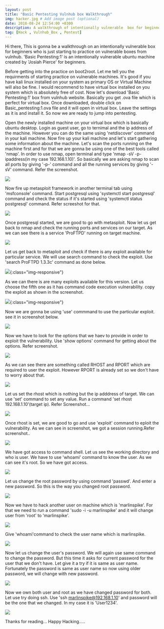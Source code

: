 ```yaml
---
layout: post
title: "Basic Pentesting Vulnhub box Walkthrough"
img: hacker.jpg # Add image post (optional)
date: 2018-08-24 12:54:00 +0300
description: A walkthrough of intentionally vulnerable  box for beginners. # Add post description (optional)
tag: [Hack , Vulnhub_Box , Pentest]
---
```

Hi there, This is gonna be a walkthrough on an intentionally vulnerable box for beginners who is just starting to practice on vulnerable boxes from vulnhub. 'Basic Pentesting:1' is an intentionally vulnerable ubuntu machine created by 'Josiah Pierce' for beginners. 

Before getting into the practice on boot2root. Let me tell you the requirments of starting practice on vulnerable machines. It's good if you have kali linux installed on your system as primary OS or Virtual Machine will also be fine. I would recommend to have virtual box installed on you system which is absolutely free of cost. Now let's download 'Basic Pentesting:1' box from vulnhub website. Basically you get .ova file which is perfect for virtual box. Once downloaded, double click on Basic_pentesting:1.ova file and it will open in virtual box. Leave the settings as it is and install it. So now we are ready to jump into pentesting.

Open the newly installed machine on your virtual box which is basically ubuntu desktop. Login  as guest user, go to ternimal and the ip address of the machine. However you can do the same using 'netdiscover' command in your kali machine. Now fire up your kali machine and let's start gathering some information about the machine. Let's scan the ports running on the machine first and for that we are gonna be using one of the best tools called 'nmap'. In order to use nmap, open terminal and type 'nmap -sV -p- ipaddress(in my case 192.168.1.10)'. So basically we are asking nmap to scan all ports by giving '-p-' command and all the running services by giving '-sV' command. Refer the screenshot.

![](/assets/img/vulnhub_box/Basic_Pentesting-1/1.png)

Now fire up metasploit framework in another terminal tab using 'msfconsole' command. Start postgresql using 'systemctl start postgresql' command and check the status if it's started using 'systemctl status postgresql' command. Refer screeshot for that.

![](/assets/img/vulnhub_box/Basic_Pentesting-1/2.png)

Once postgresql started, we are good to go with metasploit. Now let us get back to nmap and check the running ports and services on our target. As we can see there is a service 'ProFTPD' running on target machine. 

![](/assets/img/vulnhub_box/Basic_Pentesting-1/3.png)

Let us get back to metaploit and check if there is any exploit available for particular service. We will use search command to check the exploit. Use 'search ProFTPD 1.3.3c' command as done below.

![](/assets/img/vulnhub_box/Basic_Pentesting-1/4.png){:class="img-responsive"}

As we can there is are many exploits available for this version. Let us choose the fifth one as it has command code execution vulnerability. copy the exploit as shown in the screenshot.

![](/assets/img/vulnhub_box/Basic_Pentesting-1/5.png){:class="img-responsive"}

Now we are gonna be using 'use' commmand to use the particular exploit. see it in screenshot below.

![](/assets/img/vulnhub_box/Basic_Pentesting-1/6.png)

Now we have to look for the options that we haev to provide in order to exploit the vulnerability. Use 'show options' command for getting about the options. Refer screenshot.

![](/assets/img/vulnhub_box/Basic_Pentesting-1/7.png)

As we can see there are something called RHOST and RPORT which are required to user the exploit. However RPORT is already set so we don't have to worry about that. 

![](/assets/img/vulnhub_box/Basic_Pentesting-1/8.png)


Let us set the rhost which is nothing but the ip adddress of target. We can use 'set' command to set any value. Run a command 'set rhost 192.168.1.10'(target ip). Refer Screenshot...

![](/assets/img/vulnhub_box/Basic_Pentesting-1/9.png)

Once rhost is set, we are good to go and use 'exploit' command to eploit the vulnerability. As we can see in screenshot, we got a session running.Refer screenshot..

![](/assets/img/vulnhub_box/Basic_Pentesting-1/10.png)

We have got access to command shell. Let us see the working directory and who is user. We have to use 'whoami' command to know the user. As we can see it's root. So we have got access.

![](/assets/img/vulnhub_box/Basic_Pentesting-1/12.png)

Let us change the root password by using command 'passwd'. And enter a new password. So this is the way you changed root password.

![](/assets/img/vulnhub_box/Basic_Pentesting-1/14.png) 
 
 Now we have to hack another user on machine which is 'marlinspike'. For that we need to run a command 'sudo -i -u marlinspike' and it will change user from 'root' to 'marlinspike'.
 
 ![](/assets/img/vulnhub_box/Basic_Pentesting-1/15.png)
 
 Give 'whoami'command to check the user name which is marlinspike.
 
 ![](/assets/img/vulnhub_box/Basic_Pentesting-1/16.png)
 
 Now let us change the user's password. We will again use same command to change the password. But this time it asks for current password for the user that we don't have. Let give it a try if it is same as user name. Fortunately the password is same as user name so now using older password, we will change with new password. 
 
 ![](/assets/img/vulnhub_box/Basic_Pentesting-1/17.png)
 
 Now we own both user and root as we have changed password for both. Let use try doing ssh. Use 'ssh marlinspike@192.168.1.10' and password will be the one that we changed. In my case it is 'User1234'.
 
 ![](/assets/img/vulnhub_box/Basic_Pentesting-1/18.png)
 
 Thanks for reading... Happy Hacking.....

